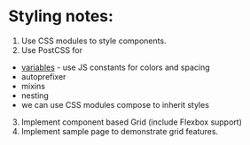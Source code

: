 # Styling notes:
1. Use CSS modules to style components.
2. Use PostCSS for
*	[variables](https://github.com/postcss/postcss-simple-vars) - use JS constants for colors and spacing
* autoprefixer
* mixins
* nesting
* we can use CSS modules compose to inherit styles
3. Implement component based Grid (include Flexbox support)
4. Implement sample page to demonstrate grid features.
